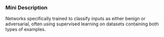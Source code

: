### Mini Description

Networks specifically trained to classify inputs as either benign or adversarial, often using supervised learning on datasets containing both types of examples.
